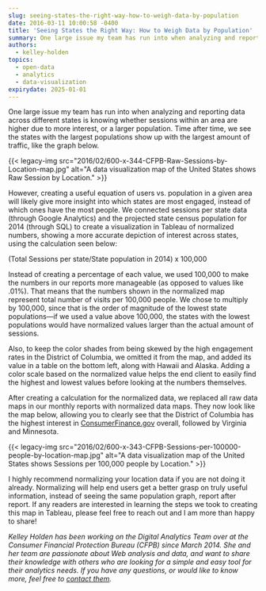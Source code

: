 ```yaml
---
slug: seeing-states-the-right-way-how-to-weigh-data-by-population
date: 2016-03-11 10:00:58 -0400
title: 'Seeing States the Right Way: How to Weigh Data by Population'
summary: One large issue my team has run into when analyzing and reporting data across different states is knowing whether sessions within an area are higher due to more interest, or a larger population. Time after time, we see the states with the largest populations show up with the largest amount of traffic, like the graph
authors:
  - kelley-holden
topics:
  - open-data
  - analytics
  - data-visualization
expirydate: 2025-01-01
---
```


One large issue my team has run into when analyzing and reporting data across different states is knowing whether sessions within an area are higher due to more interest, or a larger population. Time after time, we see the states with the largest populations show up with the largest amount of traffic, like the graph below.

{{< legacy-img src="2016/02/600-x-344-CFPB-Raw-Sessions-by-Location-map.jpg" alt="A data visualization map of the United States shows Raw Session by Location." >}}

However, creating a useful equation of users vs. population in a given area will likely give more insight into which states are most engaged, instead of which ones have the most people. We connected sessions per state data (through Google Analytics) and the projected state census population for 2014 (through SQL) to create a visualization in Tableau of normalized numbers, showing a more accurate depiction of interest across states, using the calculation seen below:

(Total Sessions per state/State population in 2014) x 100,000

Instead of creating a percentage of each value, we used 100,000 to make the numbers in our reports more manageable (as opposed to values like .01%). That means that the numbers shown in the normalized map represent total number of visits per 100,000 people. We chose to multiply by 100,000, since that is the order of magnitude of the lowest state populations—if we used a value above 100,000, the states with the lowest populations would have normalized values larger than the actual amount of sessions.

Also, to keep the color shades from being skewed by the high engagement rates in the District of Columbia, we omitted it from the map, and added its value in a table on the bottom left, along with Hawaii and Alaska. Adding a color scale based on the normalized value helps the end client to easily find the highest and lowest values before looking at the numbers themselves.

After creating a calculation for the normalized data, we replaced all raw data maps in our monthly reports with normalized data maps. They now look like the map below, allowing you to clearly see that the District of Columbia has the highest interest in [ConsumerFinance.gov](http://www.consumerfinance.gov/) overall, followed by Virginia and Minnesota.

{{< legacy-img src="2016/02/600-x-343-CFPB-Sessions-per-100000-people-by-location-map.jpg" alt="A data visualization map of the United States shows Sessions per 100,000 people by Location." >}}

I highly recommend normalizing your location data if you are not doing it already. Normalizing will help end users get a better grasp on truly useful information, instead of seeing the same population graph, report after report. If any readers are interested in learning the steps we took to creating this map in Tableau, please feel free to reach out and I am more than happy to share!

_Kelley Holden has been working on the Digital Analytics Team over at the Consumer Financial Protection Bureau (CFPB) since March 2014. She and her team are passionate about Web analysis and data, and want to share their knowledge with others who are looking for a simple and easy tool for their analytics needs. If you have any questions, or would like to know more, feel free to [contact them](mailto:_DL_CFPBDigitalanalytics@cfpb.gov)._
